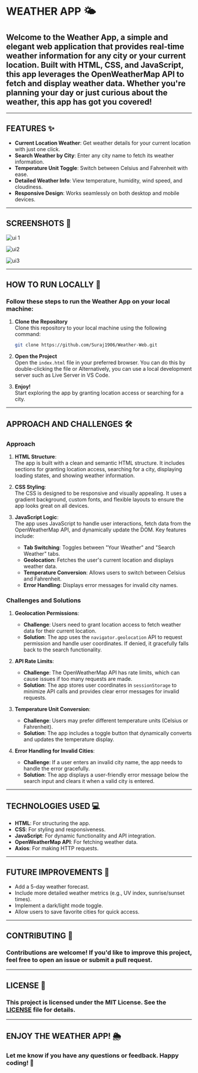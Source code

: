 # WEATHER APP 🌤️  

## Welcome to the **Weather App**, a simple and elegant web application that provides real-time weather information for any city or your current location. Built with HTML, CSS, and JavaScript, this app leverages the OpenWeatherMap API to fetch and display weather data. Whether you're planning your day or just curious about the weather, this app has got you covered!  

---

## FEATURES ✨  

- **Current Location Weather**: Get weather details for your current location with just one click.  
- **Search Weather by City**: Enter any city name to fetch its weather information.  
- **Temperature Unit Toggle**: Switch between Celsius and Fahrenheit with ease.  
- **Detailed Weather Info**: View temperature, humidity, wind speed, and cloudiness.  
- **Responsive Design**: Works seamlessly on both desktop and mobile devices.  

---

## SCREENSHOTS 📸  

![ui 1](https://github.com/user-attachments/assets/9f0499c9-0209-416b-8cb5-5da7de6fcabd)

![ui2](https://github.com/user-attachments/assets/6a0b48c4-d417-41e0-8abd-6e946eb4df42)

![ui3](https://github.com/user-attachments/assets/242cbf9e-e345-412e-b1fd-9a2685c08391)


---

## HOW TO RUN LOCALLY 🚀  

### Follow these steps to run the Weather App on your local machine:  

1. **Clone the Repository**  
   Clone this repository to your local machine using the following command:  
   ```bash  
   git clone https://github.com/Suraj1906/Weather-Web.git 
   ```  


2. **Open the Project**  
   Open the `index.html` file in your preferred browser. You can do this by double-clicking the file or Alternatively, you can use a local development server such as Live Server in VS Code. 
   
   
3. **Enjoy!**  
   Start exploring the app by granting location access or searching for a city.  

---

## APPROACH AND CHALLENGES 🛠️  

### Approach  

1. **HTML Structure**:  
   The app is built with a clean and semantic HTML structure. It includes sections for granting location access, searching for a city, displaying loading states, and showing weather information.  

2. **CSS Styling**:  
   The CSS is designed to be responsive and visually appealing. It uses a gradient background, custom fonts, and flexible layouts to ensure the app looks great on all devices.  

3. **JavaScript Logic**:  
   The app uses JavaScript to handle user interactions, fetch data from the OpenWeatherMap API, and dynamically update the DOM. Key features include:  
   - **Tab Switching**: Toggles between "Your Weather" and "Search Weather" tabs.  
   - **Geolocation**: Fetches the user's current location and displays weather data.  
   - **Temperature Conversion**: Allows users to switch between Celsius and Fahrenheit.  
   - **Error Handling**: Displays error messages for invalid city names.  

### Challenges and Solutions  

1. **Geolocation Permissions**:  
   - **Challenge**: Users need to grant location access to fetch weather data for their current location.  
   - **Solution**: The app uses the `navigator.geolocation` API to request permission and handle user coordinates. If denied, it gracefully falls back to the search functionality.  

2. **API Rate Limits**:  
   - **Challenge**: The OpenWeatherMap API has rate limits, which can cause issues if too many requests are made.  
   - **Solution**: The app stores user coordinates in `sessionStorage` to minimize API calls and provides clear error messages for invalid requests.  

3. **Temperature Unit Conversion**:  
   - **Challenge**: Users may prefer different temperature units (Celsius or Fahrenheit).  
   - **Solution**: The app includes a toggle button that dynamically converts and updates the temperature display.  

4. **Error Handling for Invalid Cities**:  
   - **Challenge**: If a user enters an invalid city name, the app needs to handle the error gracefully.  
   - **Solution**: The app displays a user-friendly error message below the search input and clears it when a valid city is entered.  

---

## TECHNOLOGIES USED 💻  

- **HTML**: For structuring the app.  
- **CSS**: For styling and responsiveness.  
- **JavaScript**: For dynamic functionality and API integration.  
- **OpenWeatherMap API**: For fetching weather data.  
- **Axios**: For making HTTP requests.  

---

## FUTURE IMPROVEMENTS 🔮  

- Add a 5-day weather forecast.  
- Include more detailed weather metrics (e.g., UV index, sunrise/sunset times).  
- Implement a dark/light mode toggle.  
- Allow users to save favorite cities for quick access.  

---

## CONTRIBUTING 🤝  

### Contributions are welcome! If you'd like to improve this project, feel free to open an issue or submit a pull request.  

---

## LICENSE 📜  

### This project is licensed under the MIT License. See the [LICENSE](LICENSE) file for details.  

---

## ENJOY THE WEATHER APP! 🌦️  
### Let me know if you have any questions or feedback. Happy coding! 🚀
